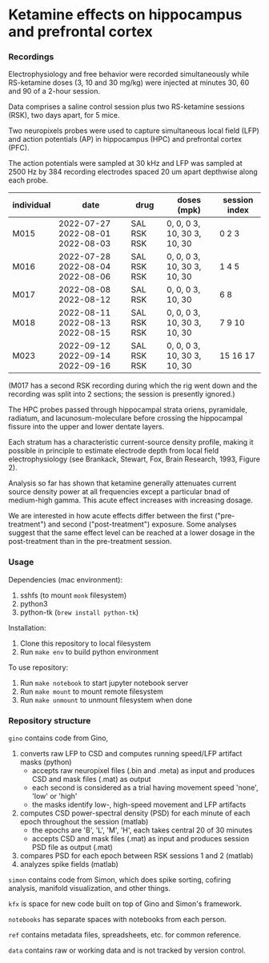 # Ketamine effects on hippocampus and prefrontal cortex

### Recordings

Electrophysiology and free behavior were recorded simultaneously while RS-ketamine doses (3, 10 and 30 mg/kg) were injected at minutes 30, 60 and 90 of a 2-hour session.

Data comprises a saline control session plus two RS-ketamine sessions (RSK), two days apart, for 5 mice.

Two neuropixels probes were used to capture simultaneous local field (LFP) and action potentials (AP) in hippocampus (HPC) and prefrontal cortex (PFC).

The action potentials were sampled at 30 kHz and LFP was sampled at 2500 Hz by 384 recording electrodes spaced 20 um apart depthwise along each probe.

| individual | date | drug | doses (mpk) | session index |
| --- | --- | --- | --- | --- |
| M015 | 2022-07-27 2022-08-01 2022-08-03 | SAL RSK RSK | 0, 0, 0 3, 10, 30 3, 10, 30 | 0 2 3 |
| M016 | 2022-07-28 2022-08-04 2022-08-06 | SAL RSK RSK | 0, 0, 0 3, 10, 30 3, 10, 30 | 1 4 5 |
| M017 | 2022-08-08 2022-08-12 | SAL RSK | 0, 0, 0 3, 10, 30 | 6 8 |
| M018 | 2022-08-11 2022-08-13 2022-08-15 | SAL RSK RSK | 0, 0, 0 3, 10, 30 3, 10, 30 | 7 9 10 |
| M023 | 2022-09-12 2022-09-14 2022-09-16 | SAL RSK RSK | 0, 0, 0 3, 10, 30 3, 10, 30 | 15 16 17 |

(M017 has a second RSK recording during which the rig went down and the recording was split into 2 sections; the session is presently ignored.)

The HPC probes passed through hippocampal strata oriens, pyramidale, radiatum, and lacunosum-moleculare before crossing the hippocampal fissure into the upper and lower dentate layers.

Each stratum has a characteristic current-source density profile, making it possible in principle to estimate electrode depth from local field electrophysiology (see Brankack, Stewart, Fox, Brain Research, 1993, Figure 2).

Analysis so far has shown that ketamine generally attenuates current source density power at all frequencies except a particular bnad of medium-high gamma. This acute effect increases with increasing dosage.

We are interested in how acute effects differ between the first ("pre-treatment") and second ("post-treatment") exposure. Some analyses suggest that the same effect level can be reached at a lower dosage in the post-treatment than in the pre-treatment session.

### Usage

Dependencies (mac environment):
1. sshfs (to mount `monk` filesystem)
2. python3
3. python-tk (`brew install python-tk`)

Installation:
1. Clone this repository to local filesystem
2. Run `make env` to build python environment

To use repository:
1. Run `make notebook` to start jupyter notebook server
2. Run `make mount` to mount remote filesystem
3. Run `make unmount` to unmount filesystem when done

### Repository structure

`gino` contains code from Gino,
1. converts raw LFP to CSD and computes running speed/LFP artifact masks (python)
    - accepts raw neuropixel files (.bin and .meta) as input and produces CSD and mask files (.mat) as output
    - each second is considered as a trial having movement speed 'none', 'low' or 'high'
    - the masks identify low-, high-speed movement and LFP artifacts
2. computes CSD power-spectral density (PSD) for each minute of each epoch throughout the session (matlab)
    - the epochs are 'B', 'L', 'M', 'H', each takes central 20 of 30 minutes
    - accepts CSD and mask files (.mat) as input and produces session PSD file as output (.mat)
3. compares PSD for each epoch between RSK sessions 1 and 2 (matlab)
4. analyzes spike fields (matlab)

`simon` contains code from Simon, which does spike sorting, cofiring analysis, manifold visualization, and other things.

`kfx` is space for new code built on top of Gino and Simon's framework.

`notebooks` has separate spaces with notebooks from each person.

`ref` contains metadata files, spreadsheets, etc. for common reference.

`data` contains raw or working data and is not tracked by version control.
